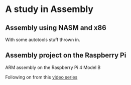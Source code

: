 # A study in Assembly

## Assembly using NASM and x86

With some autotools stuff thrown in.

## Assembly project on the Raspberry Pi

ARM assembly on the Raspberry Pi 4 Model B

Following on from this [video series](https://www.youtube.com/watch?v=5HILZon7pVE)
